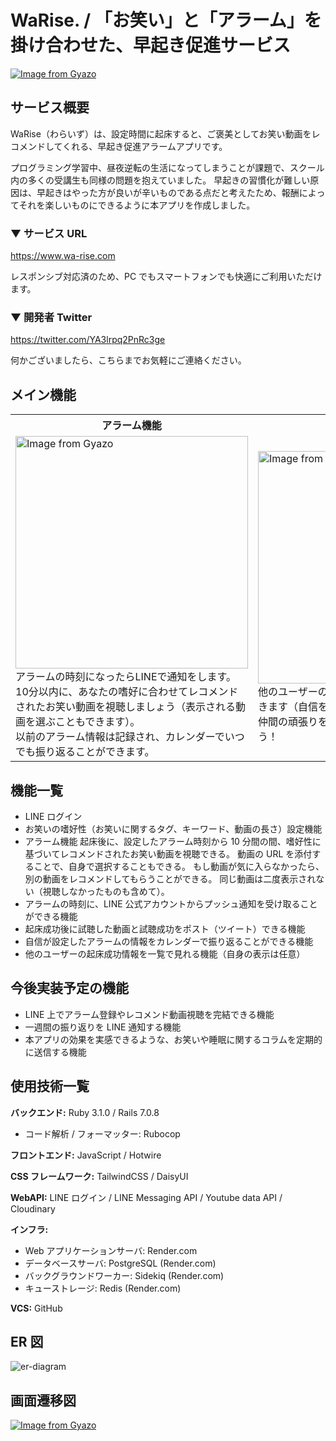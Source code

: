 # WaRise. / 「お笑い」と「アラーム」を掛け合わせた、早起き促進サービス

[![Image from Gyazo](https://i.gyazo.com/ab8cdb15bf50035e6c816fd4e9acff35.jpg)](https://gyazo.com/ab8cdb15bf50035e6c816fd4e9acff35)

## サービス概要

WaRise（わらいず）は、設定時間に起床すると、ご褒美としてお笑い動画をレコメンドしてくれる、早起き促進アラームアプリです。

プログラミング学習中、昼夜逆転の生活になってしまうことが課題で、スクール内の多くの受講生も同様の問題を抱えていました。
早起きの習慣化が難しい原因は、早起きはやった方が良いが辛いものである点だと考えたため、報酬によってそれを楽しいものにできるように本アプリを作成しました。

### ▼ サービス URL

https://www.wa-rise.com

レスポンシブ対応済のため、PC でもスマートフォンでも快適にご利用いただけます。

### ▼ 開発者 Twitter

https://twitter.com/YA3lrpq2PnRc3ge

何かございましたら、こちらまでお気軽にご連絡ください。

## メイン機能

<table>
  <tr>
    <th style="text-align: center">アラーム機能</th>
    <th style="text-align: center">みんなの起床情報</th>
  </tr>
  <tr>
    <td>
      <a href="https://gyazo.com/fbf54c2727654ec7c6b4fab9149ddaec"><img src="https://i.gyazo.com/fbf54c2727654ec7c6b4fab9149ddaec.gif" alt="Image from Gyazo" width="372"/></a>
      アラームの時刻になったらLINEで通知をします。<br/>
      10分以内に、あなたの嗜好に合わせてレコメンドされたお笑い動画を視聴しましょう（表示される動画を選ぶこともできます）。<br/>
      以前のアラーム情報は記録され、カレンダーでいつでも振り返ることができます。
    </td>
    <td>
      <a href="https://gyazo.com/1d06c8cc2cc654fbf39ff28cc57db733"><img src="https://i.gyazo.com/1d06c8cc2cc654fbf39ff28cc57db733.gif" alt="Image from Gyazo" width="372"/></a>
      他のユーザーの起床情報を一覧で確認することができます（自信を非表示にすることも可能）。<br/>
      仲間の頑張りを見てモチベーションを上げましょう！
    </td>
  </tr>
</table>

## 機能一覧

- LINE ログイン
- お笑いの嗜好性（お笑いに関するタグ、キーワード、動画の長さ）設定機能
- アラーム機能
  起床後に、設定したアラーム時刻から 10 分間の間、嗜好性に基づいてレコメンドされたお笑い動画を視聴できる。
  動画の URL を添付することで、自身で選択することもできる。
  もし動画が気に入らなかったら、別の動画をレコメンドしてもらうことができる。
  同じ動画は二度表示されない（視聴しなかったものも含めて）。
- アラームの時刻に、LINE 公式アカウントからプッシュ通知を受け取ることができる機能
- 起床成功後に試聴した動画と試聴成功をポスト（ツイート）できる機能
- 自信が設定したアラームの情報をカレンダーで振り返ることができる機能
- 他のユーザーの起床成功情報を一覧で見れる機能（自身の表示は任意）

## 今後実装予定の機能

- LINE 上でアラーム登録やレコメンド動画視聴を完結できる機能
- 一週間の振り返りを LINE 通知する機能
- 本アプリの効果を実感できるような、お笑いや睡眠に関するコラムを定期的に送信する機能

## 使用技術一覧

**バックエンド:** Ruby 3.1.0 / Rails 7.0.8

- コード解析 / フォーマッター: Rubocop

**フロントエンド:** JavaScript / Hotwire

**CSS フレームワーク:** TailwindCSS / DaisyUI

**WebAPI:** LINE ログイン / LINE Messaging API / Youtube data API / Cloudinary

**インフラ:**

- Web アプリケーションサーバ: Render.com
- データベースサーバ: PostgreSQL (Render.com)
- バックグラウンドワーカー: Sidekiq (Render.com)
- キューストレージ: Redis (Render.com)

**VCS:** GitHub

## ER 図

![er-diagram](https://raw.githubusercontent.com/keynyaan/hayabusatrip-frontend/main/public/images/diagrams/er-diagram.png)

## 画面遷移図

[![Image from Gyazo](https://i.gyazo.com/004bf0655ab8b0290322e3b4635b5725.png)](https://gyazo.com/004bf0655ab8b0290322e3b4635b5725)
